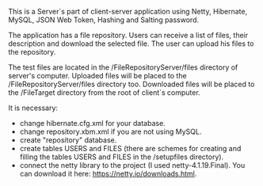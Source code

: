   This is a Server`s part of client-server application using Netty, Hibernate, MySQL,
      JSON Web Token, Hashing and Salting password.

  The application has a file repository. Users can receive a list of files, their description and
      download the selected file. The user can upload his files to the repository.

  The test files are located in the /FileRepositoryServer/files directory of server's computer.
  Uploaded files will be placed to the /FileRepositoryServer/files directory too.
  Downloaded files will be placed to the /FileTarget directory from the root of client`s computer.

  It is necessary:
- change hibernate.cfg.xml for your database.
- change repository.xbm.xml if you are not using MySQL.
- create "repository" database.
- create tables USERS and FILES (there are schemes for creating and filling the tables
      USERS and FILES in the /setupfiles directory).
- connect the netty library to the project (I used netty-4.1.19.Final).
  You can download it here: https://netty.io/downloads.html.
